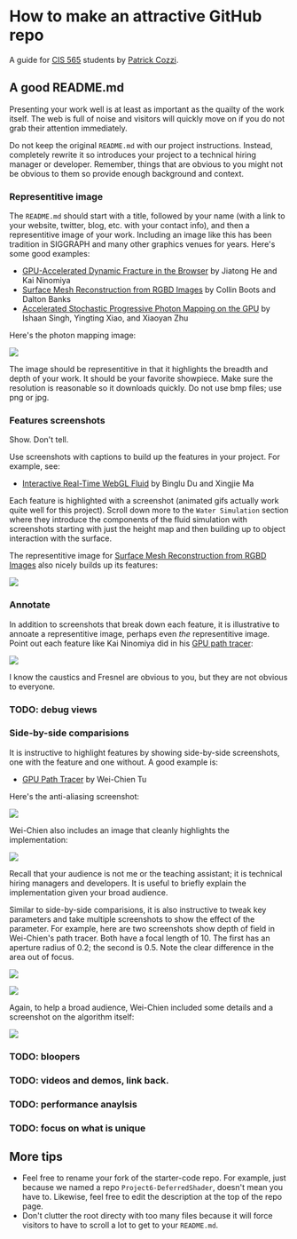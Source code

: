 How to make an attractive GitHub repo
=====================================

A guide for [CIS 565](http://www.seas.upenn.edu/~cis565/) students by [Patrick Cozzi](http://www.seas.upenn.edu/~pcozzi/).

A good README.md
----------------

Presenting your work well is at least as important as the quailty of the work itself.  The web is full of noise and visitors will quickly move on if you do not grab their attention immediately.

Do not keep the original `README.md` with our project instructions.  Instead, completely rewrite it so introduces your project to a technical hiring manager or developer.  Remember, things that are obvious to you might not be obvious to them so provide enough background and context.

### Representitive image

The `README.md` should start with a title, followed by your name (with a link to your website, twitter, blog, etc. with your contact info), and then a representitive image of your work.  Including an image like this has been tradition in SIGGRAPH and many other graphics venues for years.  Here's some good examples:

   * [GPU-Accelerated Dynamic Fracture in the Browser](https://github.com/kainino0x/cis565final) by Jiatong He and Kai Ninomiya
   * [Surface Mesh Reconstruction from RGBD Images](https://github.com/cboots/RGBD-to-Mesh) by Collin Boots and Dalton Banks
   * [Accelerated Stochastic Progressive Photon Mapping on the GPU](https://github.com/ishaan13/PhotonMapper) by Ishaan Singh, Yingting Xiao, and Xiaoyan Zhu
   
Here's the photon mapping image:

![](Figures/photonmapping.png)

The image should be representitive in that it highlights the breadth and depth of your work.  It should be your favorite showpiece.  Make sure the resolution is reasonable so it downloads quickly.  Do not use bmp files; use png or jpg.

### Features screenshots

Show.  Don't tell.

Use screenshots with captions to build up the features in your project.  For example, see:

* [Interactive Real-Time WebGL Fluid](https://github.com/dblsai/WebGL-Fluid) by Binglu Du and Xingjie Ma

Each feature is highlighted with a screenshot (animated gifs actually work quite well for this project).  Scroll down more to the `Water Simulation` section where they introduce the components of the fluid simulation with screenshots starting with just the height map and then building up to object interaction with the surface.

The representitive image for [Surface Mesh Reconstruction from RGBD Images](https://github.com/cboots/RGBD-to-Mesh) also nicely builds up its features:

![](Figures/rgbd-to-mesh.png)

### Annotate

In addition to screenshots that break down each feature, it is illustrative to annoate a representitive image, perhaps even _the_ representitive image.  Point out each feature like Kai Ninomiya did in his [GPU path tracer](https://github.com/kainino0x/Project3-Pathtracer):

![](Figures/annotated.jpg)

I know the caustics and Fresnel are obvious to you, but they are not obvious to everyone.

### TODO: debug views

### Side-by-side comparisions

It is instructive to highlight features by showing side-by-side screenshots, one with the feature and one without.  A good example is:

* [GPU Path Tracer](https://github.com/foxking0416/Project3-Pathtracer) by Wei-Chien Tu

Here's the anti-aliasing screenshot:

![](Figures/aa2.png)

Wei-Chien also includes an image that cleanly highlights the implementation:

![](Figures/aa.png)

Recall that your audience is not me or the teaching assistant; it is technical hiring managers and developers.  It is useful to briefly explain the implementation given your broad audience.

Similar to side-by-side comparisions, it is also instructive to tweak key parameters and take multiple screenshots to show the effect of the parameter.  For example, here are two screenshots show depth of field in Wei-Chien's path tracer.  Both have a focal length of 10.  The first has an aperture radius of 0.2; the second is 0.5.  Note the clear difference in the area out of focus.

![](Figures/radius02.png)

![](Figures/radius05.png)

Again, to help a broad audience, Wei-Chien included some details and a screenshot on the algorithm itself:

![](Figures/dof.png)

### TODO: bloopers

### TODO: videos and demos, link back.

### TODO: performance anaylsis

### TODO: focus on what is unique

More tips
---------

* Feel free to rename your fork of the starter-code repo.  For example, just because we named a repo `Project6-DeferredShader`, doesn't mean you have to.  Likewise, feel free to edit the description at the top of the repo page.
* Don't clutter the root directy with too many files because it will force visitors to have to scroll a lot to get to your `README.md`.
